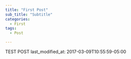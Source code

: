 ```yaml
---
title: "First Post"
sub_title: "Subtitle"
categories:
  - First
tags:
  - Post

---
```



TEST POST
last_modified_at: 2017-03-09T10:55:59-05:00